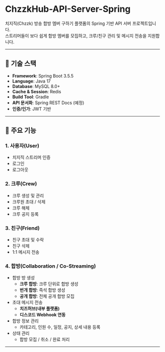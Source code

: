 # ChzzkHub-API-Server-Spring

치지직(Chzzk) 방송 합방 멤버 구하기 플랫폼의 Spring 기반 API 서버 프로젝트입니다.  
스트리머들이 보다 쉽게 합방 멤버를 모집하고, 크루/친구 관리 및 메시지 전송을 지원합니다.

---

## 🚀 기술 스택
- **Framework**: Spring Boot 3.5.5
- **Language**: Java 17
- **Database**: MySQL 8.0+
- **Cache & Session**: Redis
- **Build Tool**: Gradle
- **API 문서화**: Spring REST Docs (예정)
- **인증/인가**: JWT 기반

---
## 📌 주요 기능

### 1. 사용자(User)
- 치지직 스트리머 인증
- 로그인
- 로그아웃

### 2. 크루(Crew)
- 크루 생성 및 관리
- 크루원 초대 / 삭제
- 크루 해체
- 크루 공지 등록

### 3. 친구(Friend)
- 친구 초대 및 수락
- 친구 삭제
- 1:1 메시지 전송

### 4. 합방(Collaboration / Co-Streaming)
- 합방 방 생성
    - **크루 합방**: 크루 단위로 합방 생성
    - **번개 합방**: 즉석 합방 생성
    - **공개 합방**: 전체 공개 합방 모집
- 초대 메시지 전송
    - **치즈허브(내부 플랫폼)**
    - **디스코드 Webhook 연동**
- 합방 정보 관리
    - 카테고리, 인원 수, 일정, 공지, 상세 내용 등록
- 상태 관리
    - 합방 모집 / 취소 / 완료 처리

---